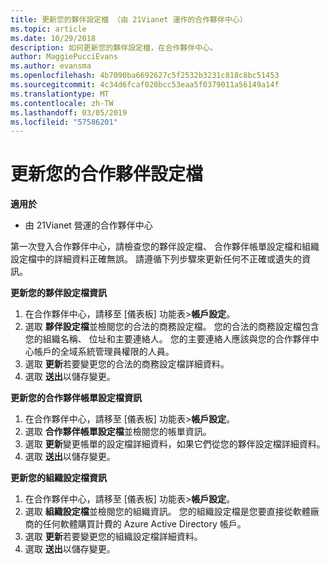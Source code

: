 ```yaml
---
title: 更新您的夥伴設定檔 （由 21Vianet 運作的合作夥伴中心）
ms.topic: article
ms.date: 10/29/2018
description: 如何更新您的夥伴設定檔，在合作夥伴中心。
author: MaggiePucciEvans
ms.author: evansma
ms.openlocfilehash: 4b7090ba6692627c5f2532b3231c818c8bc51453
ms.sourcegitcommit: 4c34d6fcaf020bcc53eaa5f0379011a56149a14f
ms.translationtype: MT
ms.contentlocale: zh-TW
ms.lasthandoff: 03/05/2019
ms.locfileid: "57586201"
---
```

# <a name="update-your-partner-profile"></a>更新您的合作夥伴設定檔


**適用於**

-   由 21Vianet 營運的合作夥伴中心


第一次登入合作夥伴中心，請檢查您的夥伴設定檔、 合作夥伴帳單設定檔和組織設定檔中的詳細資料正確無誤。 請遵循下列步驟來更新任何不正確或遺失的資訊。

**更新您的夥伴設定檔資訊**

1. 在合作夥伴中心，請移至 [儀表板] 功能表&gt;**帳戶設定**。
2. 選取 **夥伴設定檔**並檢閱您的合法的商務設定檔。 您的合法的商務設定檔包含您的組織名稱、 位址和主要連絡人。 您的主要連絡人應該與您的合作夥伴中心帳戶的全域系統管理員權限的人員。 
3. 選取 **更新**若要變更您的合法的商務設定檔詳細資料。  
4. 選取 **送出**以儲存變更。

**更新您的合作夥伴帳單設定檔資訊**

1. 在合作夥伴中心，請移至 [儀表板] 功能表&gt;**帳戶設定**。
2. 選取 **合作夥伴帳單設定檔**並檢閱您的帳單資訊。 
3. 選取 **更新**變更帳單的設定檔詳細資料，如果它們從您的夥伴設定檔詳細資料。
4. 選取 **送出**以儲存變更。

**更新您的組織設定檔資訊**

1. 在合作夥伴中心，請移至 [儀表板] 功能表&gt;**帳戶設定**。
2. 選取 **組織設定檔**並檢閱您的組織資訊。 您的組織設定檔是您要直接從軟體廠商的任何軟體購買計費的 Azure Active Directory 帳戶。
3. 選取 **更新**若要變更您的組織設定檔詳細資料。
4. 選取 **送出**以儲存變更。
